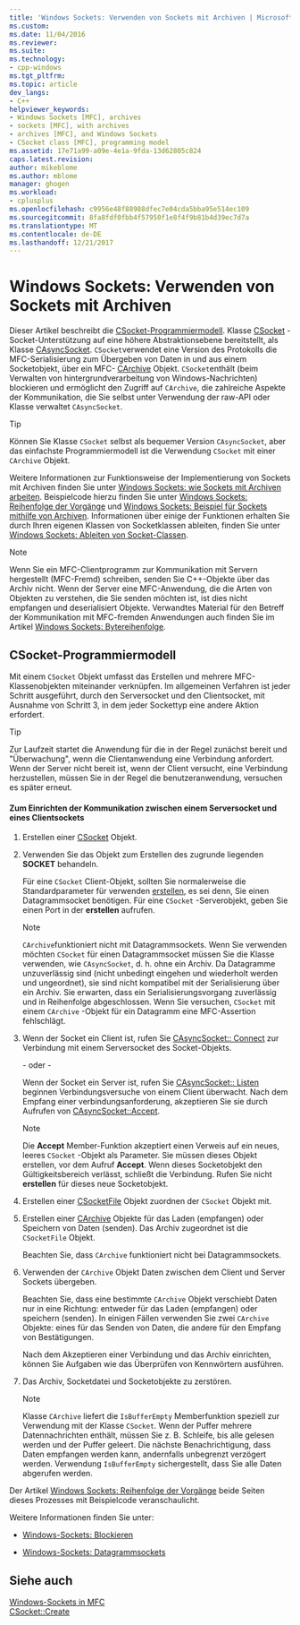```yaml
---
title: 'Windows Sockets: Verwenden von Sockets mit Archiven | Microsoft Docs'
ms.custom: 
ms.date: 11/04/2016
ms.reviewer: 
ms.suite: 
ms.technology:
- cpp-windows
ms.tgt_pltfrm: 
ms.topic: article
dev_langs:
- C++
helpviewer_keywords:
- Windows Sockets [MFC], archives
- sockets [MFC], with archives
- archives [MFC], and Windows Sockets
- CSocket class [MFC], programming model
ms.assetid: 17e71a99-a09e-4e1a-9fda-13d62805c824
caps.latest.revision: 
author: mikeblome
ms.author: mblome
manager: ghogen
ms.workload:
- cplusplus
ms.openlocfilehash: c9956e48f88988dfec7e04cda5bba95e514ec109
ms.sourcegitcommit: 8fa8fdf0fbb4f57950f1e8f4f9b81b4d39ec7d7a
ms.translationtype: MT
ms.contentlocale: de-DE
ms.lasthandoff: 12/21/2017
---
```

# <a name="windows-sockets-using-sockets-with-archives"></a>Windows Sockets: Verwenden von Sockets mit Archiven
Dieser Artikel beschreibt die [CSocket-Programmiermodell](#_core_the_csocket_programming_model). Klasse [CSocket](../mfc/reference/csocket-class.md) -Socket-Unterstützung auf eine höhere Abstraktionsebene bereitstellt, als Klasse [CAsyncSocket](../mfc/reference/casyncsocket-class.md). `CSocket`verwendet eine Version des Protokolls die MFC-Serialisierung zum Übergeben von Daten in und aus einem Socketobjekt, über ein MFC- [CArchive](../mfc/reference/carchive-class.md) Objekt. `CSocket`enthält (beim Verwalten von hintergrundverarbeitung von Windows-Nachrichten) blockieren und ermöglicht den Zugriff auf `CArchive`, die zahlreiche Aspekte der Kommunikation, die Sie selbst unter Verwendung der raw-API oder Klasse verwaltet `CAsyncSocket`.  
  
> [!TIP]
>  Können Sie Klasse `CSocket` selbst als bequemer Version `CAsyncSocket`, aber das einfachste Programmiermodell ist die Verwendung `CSocket` mit einer `CArchive` Objekt.  
  
 Weitere Informationen zur Funktionsweise der Implementierung von Sockets mit Archiven finden Sie unter [Windows Sockets: wie Sockets mit Archiven arbeiten](../mfc/windows-sockets-how-sockets-with-archives-work.md). Beispielcode hierzu finden Sie unter [Windows Sockets: Reihenfolge der Vorgänge](../mfc/windows-sockets-sequence-of-operations.md) und [Windows Sockets: Beispiel für Sockets mithilfe von Archiven](../mfc/windows-sockets-example-of-sockets-using-archives.md). Informationen über einige der Funktionen erhalten Sie durch Ihren eigenen Klassen von Socketklassen ableiten, finden Sie unter [Windows Sockets: Ableiten von Socket-Classen](../mfc/windows-sockets-deriving-from-socket-classes.md).  
  
> [!NOTE]
>  Wenn Sie ein MFC-Clientprogramm zur Kommunikation mit Servern hergestellt (MFC-Fremd) schreiben, senden Sie C++-Objekte über das Archiv nicht. Wenn der Server eine MFC-Anwendung, die die Arten von Objekten zu verstehen, die Sie senden möchten ist, ist dies nicht empfangen und deserialisiert Objekte. Verwandtes Material für den Betreff der Kommunikation mit MFC-fremden Anwendungen auch finden Sie im Artikel [Windows Sockets: Bytereihenfolge](../mfc/windows-sockets-byte-ordering.md).  
  
##  <a name="_core_the_csocket_programming_model"></a>CSocket-Programmiermodell  
 Mit einem `CSocket` Objekt umfasst das Erstellen und mehrere MFC-Klassenobjekten miteinander verknüpfen. Im allgemeinen Verfahren ist jeder Schritt ausgeführt, durch den Serversocket und den Clientsocket, mit Ausnahme von Schritt 3, in dem jeder Sockettyp eine andere Aktion erfordert.  
  
> [!TIP]
>  Zur Laufzeit startet die Anwendung für die in der Regel zunächst bereit und "Überwachung", wenn die Clientanwendung eine Verbindung anfordert. Wenn der Server nicht bereit ist, wenn der Client versucht, eine Verbindung herzustellen, müssen Sie in der Regel die benutzeranwendung, versuchen es später erneut.  
  
#### <a name="to-set-up-communication-between-a-server-socket-and-a-client-socket"></a>Zum Einrichten der Kommunikation zwischen einem Serversocket und eines Clientsockets  
  
1.  Erstellen einer [CSocket](../mfc/reference/csocket-class.md) Objekt.  
  
2.  Verwenden Sie das Objekt zum Erstellen des zugrunde liegenden **SOCKET** behandeln.  
  
     Für eine `CSocket` Client-Objekt, sollten Sie normalerweise die Standardparameter für verwenden [erstellen](../mfc/reference/casyncsocket-class.md#create), es sei denn, Sie einen Datagrammsocket benötigen. Für eine `CSocket` -Serverobjekt, geben Sie einen Port in der **erstellen** aufrufen.  
  
    > [!NOTE]
    >  `CArchive`funktioniert nicht mit Datagrammsockets. Wenn Sie verwenden möchten `CSocket` für einen Datagrammsocket müssen Sie die Klasse verwenden, wie `CAsyncSocket`, d. h. ohne ein Archiv. Da Datagramme unzuverlässig sind (nicht unbedingt eingehen und wiederholt werden und ungeordnet), sie sind nicht kompatibel mit der Serialisierung über ein Archiv. Sie erwarten, dass ein Serialisierungsvorgang zuverlässig und in Reihenfolge abgeschlossen. Wenn Sie versuchen, `CSocket` mit einem `CArchive` -Objekt für ein Datagramm eine MFC-Assertion fehlschlägt.  
  
3.  Wenn der Socket ein Client ist, rufen Sie [CAsyncSocket:: Connect](../mfc/reference/casyncsocket-class.md#connect) zur Verbindung mit einem Serversocket des Socket-Objekts.  
  
     - oder -   
  
     Wenn der Socket ein Server ist, rufen Sie [CAsyncSocket:: Listen](../mfc/reference/casyncsocket-class.md#listen) beginnen Verbindungsversuche von einem Client überwacht. Nach dem Empfang einer verbindungsanforderung, akzeptieren Sie sie durch Aufrufen von [CAsyncSocket::Accept](../mfc/reference/casyncsocket-class.md#accept).  
  
    > [!NOTE]
    >  Die **Accept** Member-Funktion akzeptiert einen Verweis auf ein neues, leeres `CSocket` -Objekt als Parameter. Sie müssen dieses Objekt erstellen, vor dem Aufruf **Accept**. Wenn dieses Socketobjekt den Gültigkeitsbereich verlässt, schließt die Verbindung. Rufen Sie nicht **erstellen** für dieses neue Socketobjekt.  
  
4.  Erstellen einer [CSocketFile](../mfc/reference/csocketfile-class.md) Objekt zuordnen der `CSocket` Objekt mit.  
  
5.  Erstellen einer [CArchive](../mfc/reference/carchive-class.md) Objekte für das Laden (empfangen) oder Speichern von Daten (senden). Das Archiv zugeordnet ist die `CSocketFile` Objekt.  
  
     Beachten Sie, dass `CArchive` funktioniert nicht bei Datagrammsockets.  
  
6.  Verwenden der `CArchive` Objekt Daten zwischen dem Client und Server Sockets übergeben.  
  
     Beachten Sie, dass eine bestimmte `CArchive` Objekt verschiebt Daten nur in eine Richtung: entweder für das Laden (empfangen) oder speichern (senden). In einigen Fällen verwenden Sie zwei `CArchive` Objekte: eines für das Senden von Daten, die andere für den Empfang von Bestätigungen.  
  
     Nach dem Akzeptieren einer Verbindung und das Archiv einrichten, können Sie Aufgaben wie das Überprüfen von Kennwörtern ausführen.  
  
7.  Das Archiv, Socketdatei und Socketobjekte zu zerstören.  
  
    > [!NOTE]
    >  Klasse `CArchive` liefert die `IsBufferEmpty` Memberfunktion speziell zur Verwendung mit der Klasse `CSocket`. Wenn der Puffer mehrere Datennachrichten enthält, müssen Sie z. B. Schleife, bis alle gelesen werden und der Puffer geleert. Die nächste Benachrichtigung, dass Daten empfangen werden kann, andernfalls unbegrenzt verzögert werden. Verwendung `IsBufferEmpty` sichergestellt, dass Sie alle Daten abgerufen werden.  
  
 Der Artikel [Windows Sockets: Reihenfolge der Vorgänge](../mfc/windows-sockets-sequence-of-operations.md) beide Seiten dieses Prozesses mit Beispielcode veranschaulicht.  
  
 Weitere Informationen finden Sie unter:  
  
-   [Windows-Sockets: Blockieren](../mfc/windows-sockets-stream-sockets.md)  
  
-   [Windows-Sockets: Datagrammsockets](../mfc/windows-sockets-datagram-sockets.md)  
  
## <a name="see-also"></a>Siehe auch  
 [Windows-Sockets in MFC](../mfc/windows-sockets-in-mfc.md)   
 [CSocket::Create](../mfc/reference/csocket-class.md#create)

